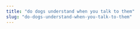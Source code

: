 ```yaml
---
title: "do dogs understand when you talk to them"
slug: "do-dogs-understand-when-you-talk-to-them"
---
```


